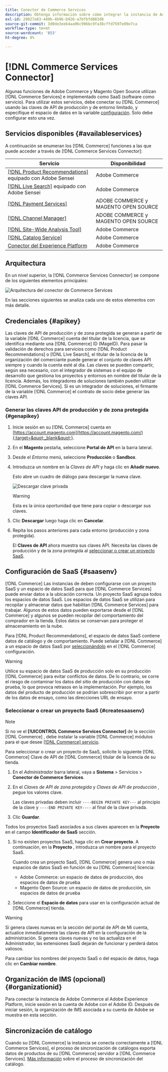 ```yaml
---
title: Conector de Commerce Services
description: Obtenga información sobre cómo integrar la instancia de Adobe Commerce o Magento Open Source en servicios mediante claves de API de producción y de zona protegida.
exl-id: 28027a83-449b-4b96-b926-a7bfbfd883d8
source-git-commit: 3d0de3eeb4aa96c996bc9fa38cffd7597e89e7ca
workflow-type: tm+mt
source-wordcount: '853'
ht-degree: 0%

---
```


# [!DNL Commerce Services Connector]

Algunas funciones de Adobe Commerce y Magento Open Source utilizan [!DNL Commerce Services]  e implementado como SaaS (software como servicio). Para utilizar estos servicios, debe conectar su [!DNL Commerce] usando las claves de API de producción y de entorno limitado, y especifique el espacio de datos en la variable [configuración](https://experienceleague.adobe.com/docs/commerce-admin/config/services/saas.html). Solo debe configurar esto una vez.

## Servicios disponibles {#availableservices}

A continuación se enumeran los [!DNL Commerce] funciones a las que puede acceder a través de [!DNL Commerce Services Connector]:

| Servicio | Disponibilidad |
| ---|--- |
| [[!DNL Product Recommendations]](/help/product-recommendations/overview.md) equipado con Adobe Sensei | Adobe Commerce |
| [[!DNL Live Search]](/help/live-search/overview.md) equipado con Adobe Sensei | Adobe Commerce |
| [[!DNL Payment Services]](/help/payment-services/overview.md) | ADOBE COMMERCE y MAGENTO OPEN SOURCE |
| [[!DNL Channel Manager]](https://experienceleague.adobe.com/docs/commerce-channels/channel-manager/intro-to-channel-manager/overview.html) | ADOBE COMMERCE y MAGENTO OPEN SOURCE |
| [[!DNL Site-Wide Analysis Tool]](https://experienceleague.adobe.com/docs/commerce-operations/tools/site-wide-analysis-tool/intro.html) | Adobe Commerce |
| [[!DNL Catalog Service]](/help/catalog-service/overview.md) | Adobe Commerce |
| [Conector del Experience Platform](/help/experience-platform-connector/overview.md) | Adobe Commerce |

## Arquitectura

En un nivel superior, la [!DNL Commerce Services Connector] se compone de los siguientes elementos principales:

![Arquitectura del conector de Commerce Services](assets/saas-config-sync-workflow.png)

En las secciones siguientes se analiza cada uno de estos elementos con más detalle.

## Credenciales {#apikey}

Las claves de API de producción y de zona protegida se generan a partir de la variable [!DNL Commerce] cuenta del titular de la licencia, que se identifica mediante una [!DNL Commerce] ID (MageID). Para pasar la validación de derechos para servicios como [!DNL Product Recommendations] o [!DNL Live Search], el titular de la licencia de la organización del comerciante puede generar el conjunto de claves API siempre y cuando la cuenta esté al día. Las claves se pueden compartir, según sea necesario, con el integrador de sistemas o el equipo de desarrollo que gestiona los proyectos y entornos en nombre del titular de la licencia. Además, los integradores de soluciones también pueden utilizar [!DNL Commerce Services]. Si es un integrador de soluciones, el firmante de la variable [!DNL Commerce] el contrato de socio debe generar las claves API.

### Generar las claves API de producción y de zona protegida {#genapikey}

1. Inicie sesión en su [!DNL Commerce] cuenta en [https://account.magento.com](https://account.magento.com/){:target=&quot;_blank&quot;}.

1. En el **Magento** pestaña, seleccione **Portal de API** en la barra lateral.

1. Desde el _Entorno_ menú, seleccione **Producción** o **Sandbox**.

1. Introduzca un nombre en la _Claves de API_ y haga clic en **Añadir nuevo**.

   Esto abre un cuadro de diálogo para descargar la nueva clave.

   ![Descargar clave privada](assets/download-api-private-key.png)

   >[!WARNING]
   >
   > Esta es la única oportunidad que tiene para copiar o descargar sus claves.

1. Clic **Descargar** luego haga clic en **Cancelar**.

1. Repita los pasos anteriores para cada entorno (producción y zona protegida).

   El **Claves de API** ahora muestra sus claves API. Necesita las claves de producción y de la zona protegida al [seleccionar o crear un proyecto SaaS](#createsaasenv).

## Configuración de SaaS {#saasenv}

[!DNL Commerce] Las instancias de deben configurarse con un proyecto SaaS y un espacio de datos SaaS para que [!DNL Commerce Services] puede enviar datos a la ubicación correcta. Un proyecto SaaS agrupa todos los espacios de datos SaaS. Los espacios de datos SaaS se utilizan para recopilar y almacenar datos que habilitan [!DNL Commerce Services] para trabajar. Algunos de estos datos pueden exportarse desde el [!DNL Commerce] y algunos se pueden recopilar del comportamiento del comprador en la tienda. Estos datos se conservan para proteger el almacenamiento en la nube.

Para [!DNL Product Recommendations], el espacio de datos SaaS contiene datos de catálogo y de comportamiento. Puede señalar a [!DNL Commerce] a un espacio de datos SaaS por [seleccionándolo](https://docs.magento.com/user-guide/configuration/services/saas.html) en el [!DNL Commerce] configuración.

>[!WARNING]
>
> Utilice su espacio de datos SaaS de producción solo en su producción [!DNL Commerce] para evitar conflictos de datos. De lo contrario, se corre el riesgo de contaminar los datos del sitio de producción con datos de prueba, lo que provoca retrasos en la implementación. Por ejemplo, los datos del producto de producción se podrían sobrescribir por error a partir de los datos de ensayo, como las direcciones URL de ensayo.

### Seleccionar o crear un proyecto SaaS {#createsaasenv}

>[!NOTE]
>
> Si no ve el **[!UICONTROL Commerce Services Connector]** de la sección [!DNL Commerce] , debe instalar la variable [!DNL Commerce] módulos para el que desee [[!DNL Commerce] servicio](#availableservices).

Para seleccionar o crear un proyecto de SaaS, solicite lo siguiente [!DNL Commerce] Clave de API de [!DNL Commerce] titular de la licencia de su tienda.

1. En el _Administrador_ barra lateral, vaya a **Sistema** > Servicios > **Conector de Commerce Services**.

1. En el _Claves de API de zona protegida_ y _Claves de API de producción_ , pegue los valores clave.

   Las claves privadas deben incluir `----BEGIN PRIVATE KEY---` al principio de la clave y `----END PRIVATE KEY----` al final de la clave privada.

1. Clic **Guardar**.

Todos los proyectos SaaS asociados a sus claves aparecen en la **Proyecto** en el campo **Identificador de SaaS** sección.

1. Si no existen proyectos SaaS, haga clic en **Crear proyecto**. A continuación, en la **Proyecto** , introduzca un nombre para el proyecto SaaS.

   Cuando crea un proyecto SaaS, [!DNL Commerce] genera uno o más espacios de datos SaaS en función de su [!DNL Commerce] licencia:
   - Adobe Commerce: un espacio de datos de producción, dos espacios de datos de prueba
   - Magento Open Source: un espacio de datos de producción, sin espacios de datos de prueba

1. Seleccione el **Espacio de datos** para usar en la configuración actual de [!DNL Commerce] tienda.

>[!WARNING]
>
> Si genera claves nuevas en la sección del portal de API de Mi cuenta, actualice inmediatamente las claves de API en la configuración de la administración. Si genera claves nuevas y no las actualiza en el Administrador, las extensiones SaaS dejarán de funcionar y perderá datos valiosos.

Para cambiar los nombres del proyecto SaaS o del espacio de datos, haga clic en **Cambiar nombre**.

## Organización de IMS (opcional) {#organizationid}

Para conectar la instancia de Adobe Commerce al Adobe Experience Platform, inicie sesión en la cuenta de Adobe con el Adobe ID. Después de iniciar sesión, la organización de IMS asociada a su cuenta de Adobe se muestra en esta sección.

## Sincronización de catálogo

Cuando su [!DNL Commerce] la instancia se conecta correctamente a [!DNL Commerce Services], el proceso de sincronización de catálogos exporta datos de productos de su [!DNL Commerce] servidor a [!DNL Commerce Services]. [Más información](catalog-sync.md) sobre el proceso de sincronización del catálogo.
